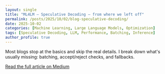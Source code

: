 ```yaml
---
layout: single
title: "ML4LM — Speculative Decoding — from where we left off"
permalink: /posts/2025/10/02/blog-speculative-decoding/
date: 2025-10-02
categories: [Machine Learning, Large Language Models, Optimization]
tags: [Speculative Decoding, LLM, Performance, Batching, Inference]
author_profile: true
---
```


Most blogs stop at the basics and skip the real details. I break down what's usually missing: batching, accept/reject checks, and fallbacks.

[Read the full article on Medium](https://hoyath.medium.com/ml4lm-speculative-decoding-from-where-we-left-off-ce376f7d1a2f)
